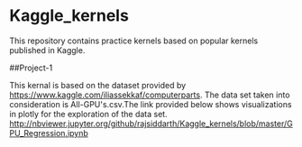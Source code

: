 # Kaggle_kernels

This repository contains practice kernels based on popular kernels published in Kaggle.  

##Project-1  
  
  This kernal is based on the dataset provided by https://www.kaggle.com/iliassekkaf/computerparts. The data set taken into consideration is All-GPU's.csv.The link provided below shows visualizations in plotly for the exploration of the data set.   
http://nbviewer.jupyter.org/github/rajsiddarth/Kaggle_kernels/blob/master/GPU_Regression.ipynb

